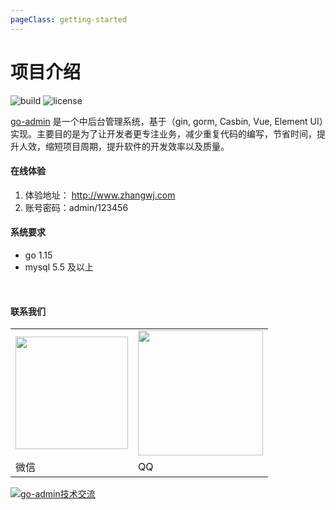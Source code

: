 ```yaml
---
pageClass: getting-started
---
```


# 项目介绍

![build](https://github.com/wenjianzhang/go-admin/workflows/build/badge.svg) ![license](https://img.shields.io/github/license/mashape/apistatus.svg)

<!-- <CodingAD /> -->

[go-admin](https://github.com/wenjianzhang/go-admin) 是一个中后台管理系统，基于（gin, gorm, Casbin, Vue, Element UI）实现。主要目的是为了让开发者更专注业务，减少重复代码的编写，节省时间，提升人效，缩短项目周期，提升软件的开发效率以及质量。

#### 在线体验

1. 体验地址： http://www.zhangwj.com
2. 账号密码：admin/123456

#### 系统要求

- go 1.15
- mysql 5.5 及以上

<br/>

#### 联系我们

<table>
  <tr>
    <td><img src="https://gitee.com/mydearzwj/image/raw/master/img/wx.png" width="180px"></td>
    <td><img src="https://gitee.com/mydearzwj/image/raw/master/img/qq.png" width="200px"></td>
  </tr>
  <tr>
    <td>微信</td>
    <td>QQ</td>
  </tr>
</table>
  
<a target="_blank" href="https://shang.qq.com/wpa/qunwpa?idkey=1affb445445bd442312fcad9a927007db74a0cd4380bbc08a6c97d2691744869"><img border="0" src="https://pub.idqqimg.com/wpa/images/group.png" alt="go-admin技术交流" title="go-admin技术交流"></a>
